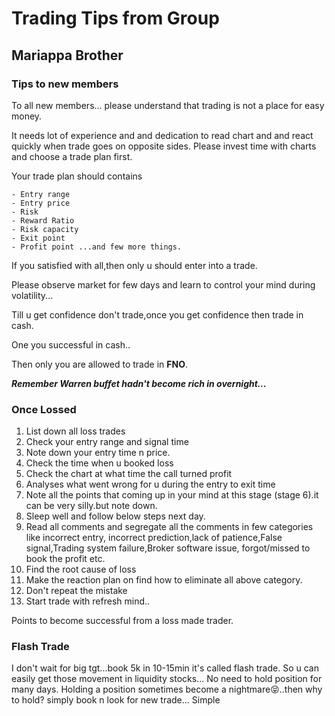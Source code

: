 
# Trading Tips from Group


## Mariappa Brother

### Tips to new members

To all new members... please understand that trading is not a place for easy money.

It needs lot of experience and and dedication to read chart and and react quickly when trade goes on opposite sides.
Please invest time with charts and choose a trade plan first.

Your trade plan should contains

	- Entry range
	- Entry price
	- Risk
	- Reward Ratio
	- Risk capacity
	- Exit point
	- Profit point ...and few more things.

If you satisfied with all,then only u should enter into a trade.

Please observe market for few days and learn to control your mind during volatility...

Till u get confidence don't trade,once you get confidence then trade in cash.

One you successful in cash..

Then only you are allowed to trade in **FNO**.

***Remember Warren buffet hadn't become rich in overnight...***
### Once Lossed

1. List down all loss trades
2. Check your entry range and signal time
3. Note down your entry time n price.
4. Check the time when u booked loss
5. Check the chart at what time the call turned profit
5. Analyses what went wrong for u during the entry to exit time
6. Note all the points that coming up in your mind at this stage (stage 6).it can be very silly.but note down.
7. Sleep well and follow below steps next day.
8. Read all comments and segregate all the comments in few categories like incorrect entry, incorrect prediction,lack of patience,False signal,Trading system failure,Broker software issue, forgot/missed to book the profit etc.
9. Find the root cause of loss
10. Make the reaction plan on find how to eliminate all above category.
11. Don't repeat the mistake
12. Start trade with refresh mind..

Points to become successful from a loss made trader.

### Flash Trade

I don't wait for big tgt...book 5k in 10-15min it's called flash trade.
So u can easily get those movement in liquidity stocks...
No need to hold position for many days.
Holding a position sometimes become a nightmare😝..then why to hold?
simply book n look for new trade...
Simple
